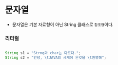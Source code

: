 # 문자열

- 문자열은 기본 자료형이 아닌 String 클래스로 `참조형`이다.

### 리터럴

```java

String s1 = "Strng과 char는 다르다.";
String s2 = "안녕, \tJAVA의 세계에 온것을 \t환영해";

```